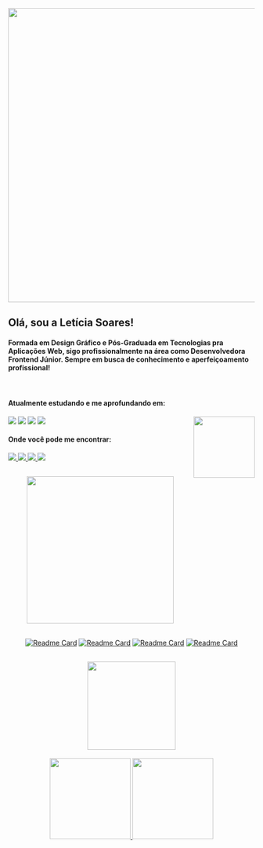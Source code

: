 <div align="center">
<img width="600" src="https://i.imgur.com/HBJgqwx.png"> <br>
</div>


## Olá, sou a Letícia Soares! 

#### Formada em Design Gráfico e Pós-Graduada em Tecnologias pra Aplicações Web, sigo profissionalmente na área como Desenvolvedora Frontend Júnior. Sempre em busca de conhecimento e aperfeiçoamento profissional!



<div align="left" style="display: inline_block"><br> 
 
  <h4>Atualmente estudando e me aprofundando em: </h4>
  
  <img align="right" width="125" src="https://i.imgur.com/dEKXsWO.png">
  
  <img src="https://img.shields.io/badge/-HTML-db6040?style=for-the-badge&logo=html5&logoColor=white">
  <img src="https://img.shields.io/badge/-CSS-536fdd?style=for-the-badge&logo=css3&logoColor=white">
  <img src="https://img.shields.io/badge/-JavaScript-eee17f?style=for-the-badge&logo=javascript&logoColor=black">
  <img src="https://img.shields.io/badge/-React-7ad8f1?style=for-the-badge&logo=react&logoColor=black">
  
  
</div>  

<div align="left"> 
  <h4>Onde você pode me encontrar: </h4>
    
  <a href="https://www.linkedin.com/in/leticialist" target="_blank">
  <img src="https://img.shields.io/badge/-LinkedIn-794f9f?style=for-the-badge&logo=linkedin&logoColor=white" target="_blank">
  </a> 
  
  <a href = "mailto:leticialist@gmail.com">
  <img src="https://img.shields.io/badge/-Email-794f9f?style=for-the-badge&logo=gmail&logoColor=white" target="_blank">
  </a>  
  
  <a href="https://discordapp.com/users/286151221772025857" target="_blank">
  <img src="https://img.shields.io/badge/-Discord-794f9f?logo=discord&logoColor=white&style=for-the-badge" target="_blank">
  </a>
 
 <a href="https://open.spotify.com/user/desabite?si=3c53cd74558a4c13" target="_blank">
  <img src="https://img.shields.io/badge/-Spotify-794f9f?style=for-the-badge&logo=spotify&logoColor=white" target="_blank">
  </a>
  
</div>

##

<div align="center">
  <img width="300" src="https://i.imgur.com/g0btEpR.png"> <br> <br>
  
[![Readme Card](https://github-readme-stats.vercel.app/api/pin/?username=leticialist&repo=projeto-pokedex&theme=ocean_dark&show_owner=true&bg_color=00000000&icon_color=4784ca
)](https://github.com/leticialist/projeto-pokedex) 
 [![Readme Card](https://github-readme-stats.vercel.app/api/pin/?username=leticialist&repo=mini-portfolio&theme=ocean_dark&show_owner=true&bg_color=00000000&icon_color=4784ca
)](https://github.com/leticialist/mini-portfolio)
 [![Readme Card](https://github-readme-stats.vercel.app/api/pin/?username=leticialist&repo=projeto-lista-tarefas&theme=ocean_dark&show_owner=true&bg_color=00000000&icon_color=4784ca
)](https://github.com/leticialist/projeto-lista-tarefas)
 [![Readme Card](https://github-readme-stats.vercel.app/api/pin/?username=leticialist&repo=projeto-pretty-jewelry&theme=ocean_dark&show_owner=true&bg_color=00000000&icon_color=4784ca
)](https://github.com/leticialist/projeto-pretty-jewelry)
    
</div>

## 

<div align="center">
  <img width="180" src="https://i.imgur.com/s6vLB2q.png"> <br> <br>
  
  <a href="https://github.com/leticialist">
  
  <img height="165em" src="https://github-readme-stats.vercel.app/api?username=leticialist&show_icons=true&theme=ocean_dark&include_all_commits=true&count_private=true&bg_color=00000000&icon_color=4784ca"/>
  
  <img height="165em" src="https://github-readme-stats.vercel.app/api/top-langs/?username=leticialist&&layout=compact&langs_count=6&theme=ocean_dark&bg_color=00000000&icon_color=4784ca"/>
    
</div> 
 

  

